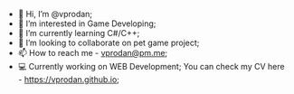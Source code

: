 - 👋 Hi, I’m @vprodan;
- 👀 I’m interested in Game Developing;
- 🌱 I’m currently learning C#/C++;
- 💞️ I’m looking to collaborate on pet game project;
- 📫 How to reach me - vprodan@pm.me;
- 💻 Currently working on WEB Development; You can check my CV here - https://vprodan.github.io;
